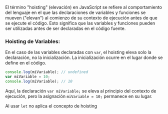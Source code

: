El término "hoisting" (elevación) en JavaScript se refiere al comportamiento del lenguaje en el que las declaraciones de variables y funciones se mueven ("elevan") al comienzo de su contexto de ejecución antes de que se ejecute el código. Esto significa que las variables y funciones pueden ser utilizadas antes de ser declaradas en el código fuente.
### Hoisting de Variables:

En el caso de las variables declaradas con `var`, el hoisting eleva solo la declaración, no la inicialización. La inicialización ocurre en el lugar donde se define en el código.

```js
console.log(miVariable); // undefined
var miVariable = 10;
console.log(miVariable); // 10

```
Aquí, la declaración `var miVariable;` se eleva al principio del contexto de ejecución, pero la asignación `miVariable = 10;` permanece en su lugar.

Al usar `let` no aplica el concepto de hoisting
